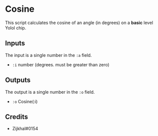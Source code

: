 # Cosine

This script calculates the cosine of an angle (in degrees) on a **basic** level Yolol chip.

## Inputs

The input is a single number in the `:a` field.

 - `:i` number (degrees. must be greater than zero)

## Outputs

The output is a single number in the `:o` field.

 - `:o` Cosine(:i)

## Credits

 - Zijkhal#0154
